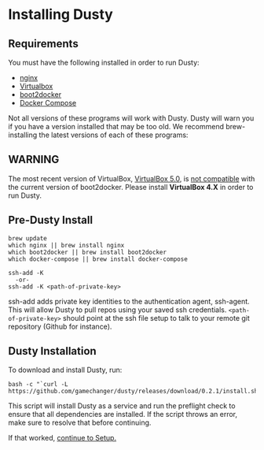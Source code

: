 # Installing Dusty

## Requirements
You must have the following installed in order to run Dusty:

 * [nginx](http://wiki.nginx.org/Main)
 * [Virtualbox](https://www.virtualbox.org/wiki/VirtualBox)
 * [boot2docker](http://boot2docker.io/)
 * [Docker Compose](https://docs.docker.com/compose/)

Not all versions of these programs will work with Dusty.  Dusty
will warn you if you have a version installed that may be too old.
We recommend brew-installing the latest versions of each of these
programs:

## WARNING
The most recent version of VirtualBox, [VirtualBox 5.0](https://www.virtualbox.org/wiki/Changelog), is [not compatible](https://github.com/gamechanger/dusty/issues/383) with the current version of boot2docker.
Please install <strong>VirtualBox 4.X</strong> in order to run Dusty.

## Pre-Dusty Install

```
brew update
which nginx || brew install nginx
which boot2docker || brew install boot2docker
which docker-compose || brew install docker-compose
```
```
ssh-add -K
  -or-
ssh-add -K <path-of-private-key>
```
ssh-add adds private key identities to the authentication agent, ssh-agent. This will allow Dusty
to pull repos using your saved ssh credentials. `<path-of-private-key>` should point at the ssh file setup
to talk to your remote git repository (Github for instance).

## Dusty Installation

To download and install Dusty, run:
```
bash -c "`curl -L https://github.com/gamechanger/dusty/releases/download/0.2.1/install.sh`"
```

This script will install Dusty as a service and run the preflight check to ensure that all
dependencies are installed. If the script throws an error, make sure to resolve that before
continuing.

If that worked, [continue to Setup.](setup.md)
